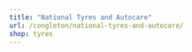 ```yaml
---
title: "National Tyres and Autocare"
url: /congleton/national-tyres-and-autocare/
shop: tyres
---
```

